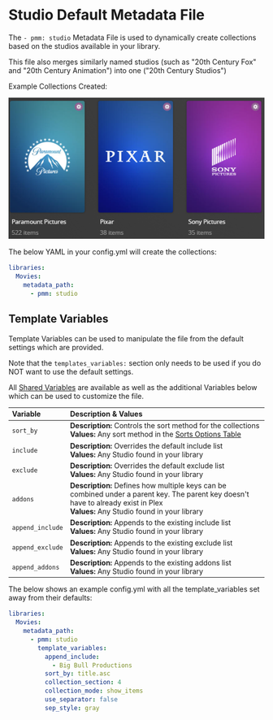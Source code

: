 # Studio Default Metadata File

The `- pmm: studio` Metadata File is used to dynamically create collections based on the studios available in your library.

This file also merges similarly named studios (such as "20th Century Fox" and "20th Century Animation") into one ("20th Century Studios")

Example Collections Created:

![](../images/studio.png)

The below YAML in your config.yml will create the collections:
```yaml
libraries:
  Movies:
    metadata_path:
      - pmm: studio
```


## Template Variables
Template Variables can be used to manipulate the file from the default settings which are provided. 

Note that the `templates_variables:` section only needs to be used if you do NOT want to use the default settings.

All [Shared Variables](../variables) are available as well as the additional Variables below which can be used to customize the file.

| Variable         | Description & Values                                                                                                                                                                |
|:-----------------|:------------------------------------------------------------------------------------------------------------------------------------------------------------------------------------|
| `sort_by`        | **Description:** Controls the sort method for the collections<br>**Values:** Any sort method in the [Sorts Options Table](#sort-options)                                            |
| `include`        | **Description:** Overrides the default include list<br>**Values:** Any Studio found in your library                                                                                  |
| `exclude`        | **Description:** Overrides the default exclude list<br>**Values:** Any Studio found in your library                                                                                  |
| `addons`         | **Description:** Defines how multiple keys can be combined under a parent key. The parent key doesn't have to already exist in Plex<br>**Values:** Any Studio found in your library  |
| `append_include` | **Description:** Appends to the existing include list<br>**Values:** Any Studio found in your library                                                                                |
| `append_exclude` | **Description:** Appends to the existing exclude list<br>**Values:** Any Studio found in your library                                                                                |
| `append_addons`  | **Description:** Appends to the existing addons list<br>**Values:** Any Studio found in your library                                                                                 |

The below shows an example config.yml with all the template_variables set away from their defaults:

```yaml
libraries:
  Movies:
    metadata_path:
      - pmm: studio
        template_variables:
          append_include:
            - Big Bull Productions
          sort_by: title.asc
          collection_section: 4
          collection_mode: show_items
          use_separator: false
          sep_style: gray
```